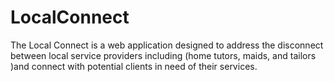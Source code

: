 # LocalConnect
The Local Connect is a web application designed to address the disconnect between local service providers including (home tutors, maids, and tailors )and connect with potential clients in  need of their services.
